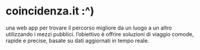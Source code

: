 # coincidenza.it :^)

una web app per trovare il percorso migliore da un luogo a un altro utilizzando i mezzi pubblici. l’obiettivo è offrire soluzioni di viaggio comode, rapide e precise, basate su dati aggiornati in tempo reale.
